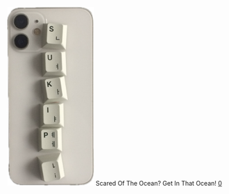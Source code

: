 <img
  src="https://raw.githubusercontent.com/sotogito/sotogito/main/asserts/iphone_keycap_sukipi.png"
  alt="sukipi keycap"
  width="200"
/>
Scared Of The Ocean? Get In That Ocean!
[0](https://medium.com/@sukipiofsotogito)

<!--
**sotogito/sotogito** is a ✨ _special_ ✨ repository because its `README.md` (this file) appears on your GitHub profile.

Here are some ideas to get you started:

- 🔭 I’m currently working on ...
- 🌱 I’m currently learning ...
- 👯 I’m looking to collaborate on ...
- 🤔 I’m looking for help with ...
- 💬 Ask me about ...
- 📫 How to reach me: ...
- 😄 Pronouns: ...
- ⚡ Fun fact: ...

<div align="center">
  <h2>
    <em>🏡 Welcome to sukipi village 🕊️</em>
  </h2>
  <img src="https://raw.githubusercontent.com/sotogito/sotogito/main/asserts/sukipi_village_hello.gif" />
</div>

https://github.com/sotogito/sotogito/blob/main/asserts/keycap_sukipi.jpg

-->
